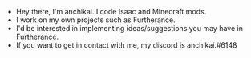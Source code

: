 - Hey there, I'm anchikai. I code Isaac and Minecraft mods.
- I work on my own projects such as Furtherance.
- I'd be interested in implementing ideas/suggestions you may have in Furtherance.
- If you want to get in contact with me, my discord is anchikai.#6148
